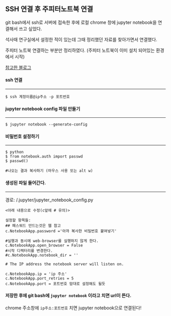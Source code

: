 ## SSH 연결 후 주피터노트북 연결

git bash에서 ssh로 서버에 접속한 후에 로컬 chrome 창에 jupyter notebook을 연결해서 쓰고 싶었다. 

석사때 연구실에서 설정한 적이 있는데 그때 정리했던 자료를 찾아가면서 연결했다.

주피터 노트북 연결하는 부분만 정리하였다.  (주피터 노트북이 이미 설치 되어있는 환경에서 시작)

[참고한 블로그](https://velog.io/@jaeha0725/jupyter-notebook-%EC%84%9C%EB%B2%84-%EC%97%B0%EA%B2%B0-SSH-%EC%97%B0%EA%B2%B0)



#### ssh 연결

------

```
$ ssh 계정이름@ip주소 -p 포트번호
```



#### jupyter notebook config 파일 만들기

---

```
$ jupyter notebook --generate-config
```



#### 비밀번호 설정하기

---

```
$ python
$ from notebook.auth import passwd
$ passwd()

#나오는 결과 복사하기 (마우스 사용 또는 alt w)
```



#### 생성된 파일 들어간다.

---

경로: /.jupyter/jupyter_notebook_config.py

```
<아래 내용으로 수정(c앞에 # 유의)>

설정할 항목들:
## 패스워드 만드는것은 웹 참고
c.NotebookApp.password ='아까 복사한 비밀번호 붙여넣기'

#실행과 동시에 web-browser를 실행하지 않게 한다.
c.NotebookApp.open_browser = False
#시작 디렉터리를 변경한다.
#c.NotebookApp.notebook_dir = ''

# The IP address the notebook server will listen on.

c.NotebookApp.ip = 'ip 주소'
c.NotebookApp.port_retries = 5
c.NotebookApp.port = 포트번호 맘대로 설정해도 될듯
```



#### 저장한 후에 git bash에 `jupyter notebook` 이라고 치면 url이 뜬다.

chrome 주소창에 `ip주소:포트번호` 치면 jupyter notebook으로 연결된다!